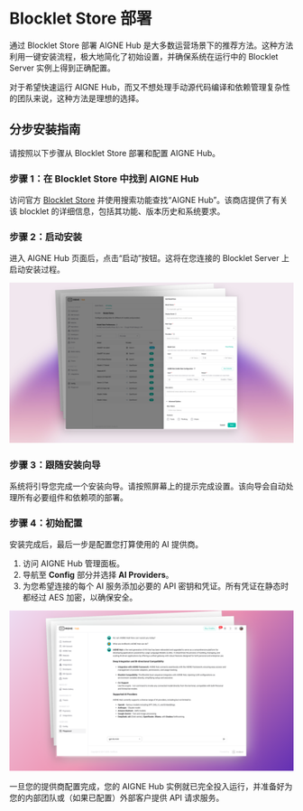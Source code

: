 # Blocklet Store 部署

通过 Blocklet Store 部署 AIGNE Hub 是大多数运营场景下的推荐方法。这种方法利用一键安装流程，极大地简化了初始设置，并确保系统在运行中的 Blocklet Server 实例上得到正确配置。

对于希望快速运行 AIGNE Hub，而又不想处理手动源代码编译和依赖管理复杂性的团队来说，这种方法是理想的选择。

## 分步安装指南

请按照以下步骤从 Blocklet Store 部署和配置 AIGNE Hub。

### 步骤 1：在 Blocklet Store 中找到 AIGNE Hub

访问官方 [Blocklet Store](https://store.blocklet.dev) 并使用搜索功能查找“AIGNE Hub”。该商店提供了有关该 blocklet 的详细信息，包括其功能、版本历史和系统要求。

### 步骤 2：启动安装

进入 AIGNE Hub 页面后，点击“启动”按钮。这将在您连接的 Blocklet Server 上启动安装过程。

![AIGNE Hub 在 Blocklet Store 中](../../../blocklets/core/screenshots/c29f08420df8ea9a199fcb5ffe06febe.png)

### 步骤 3：跟随安装向导

系统将引导您完成一个安装向导。请按照屏幕上的提示完成设置。该向导会自动处理所有必要组件和依赖项的部署。

### 步骤 4：初始配置

安装完成后，最后一步是配置您打算使用的 AI 提供商。

1.  访问 AIGNE Hub 管理面板。
2.  导航至 **Config** 部分并选择 **AI Providers**。
3.  为您希望连接的每个 AI 服务添加必要的 API 密钥和凭证。所有凭证在静态时都经过 AES 加密，以确保安全。

![配置 AI 提供商](../../../blocklets/core/screenshots/d037b6b6b092765ccbfa58706c241622.png)

一旦您的提供商配置完成，您的 AIGNE Hub 实例就已完全投入运行，并准备好为您的内部团队或（如果已配置）外部客户提供 API 请求服务。